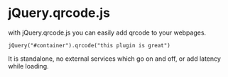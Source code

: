 # jQuery.qrcode.js

with jQuery.qrcode.js you can easily add qrcode to your webpages.

    jQuery("#container").qrcode("this plugin is great")

It is standalone, no external services which go on and off, or add latency
while loading.